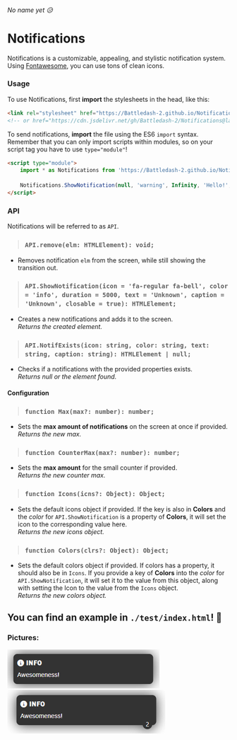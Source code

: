###### No name yet 😥

# Notifications

Notifications is a customizable, appealing, and stylistic notification system.<br/>
Using [Fontawesome](https://fontawesome.com/), you can use tons of clean icons.

### Usage

To use Notifications, first **import** the stylesheets in the head, like this:

```html
<link rel="stylesheet" href="https://Battledash-2.github.io/Notifications/src/styles.css" />
<!-- or href="https://cdn.jsdelivr.net/gh/Battledash-2/Notifications@latest/src/styles.css" /> -->
```

To send notifications, **import** the file using the ES6 `import` syntax. Remember that you can only import scripts within modules, so on your script tag you have to use `type="module"`!

```html
<script type="module">
	import * as Notifications from 'https://Battledash-2.github.io/Notifications/src/script.js'; // or 'https://cdn.jsdelivr.net/gh/Battledash-2/Notifications@latest/src/script.js';

	Notifications.ShowNotification(null, 'warning', Infinity, 'Hello!', 'INFO');
</script>
```

### API

Notifications will be referred to as `API`.

> ### `API.remove(elm: HTMLElement): void;`

-   Removes notification `elm` from the screen, while still showing the transition out.

> ### `API.ShowNotification(icon = 'fa-regular fa-bell', color = 'info', duration = 5000, text = 'Unknown', caption = 'Unknown', closable = true): HTMLElement;`

-   Creates a new notifications and adds it to the screen.<br/> _Returns the created element._

> ### `API.NotifExists(icon: string, color: string, text: string, caption: string): HTMLElement | null;`

-   Checks if a notifications with the provided properties exists.<br/>_Returns null or the element found._

#### Configuration

> ### `function Max(max?: number): number;`

-   Sets the **max amount of notifications** on the screen at once if provided.<br />_Returns the new max._

> ### `function CounterMax(max?: number): number;`

-   Sets the **max amount** for the small counter if provided.<br />_Returns the new counter max._

> ### `function Icons(icns?: Object): Object;`

-   Sets the default icons object if provided. If the key is also in **Colors** and the _color_ for `API.ShowNotification` is a property of **Colors**, it will set the icon to the corresponding value here.<br />_Returns the new icons object._

> ### `function Colors(clrs?: Object): Object;`

-   Sets the default colors object if provided. If colors has a property, it should also be in `Icons`. If you provide a key of **Colors** into the _color_ for `API.ShowNotification`, it will set it to the value from this object, along with setting the Icon to the value from the `Icons` object.<br />_Returns the new colors object._

## You can find an example in `./test/index.html`! 🧪

### Pictures:<br/>

![example picture](https://github.com/Battledash-2/Notifications/blob/c49ee8d31e883fd284072598e3728303b966e133/screenshots/screenshot0.png)<br/>
![example picture](https://github.com/Battledash-2/Notifications/blob/c49ee8d31e883fd284072598e3728303b966e133/screenshots/screenshot1.png)
